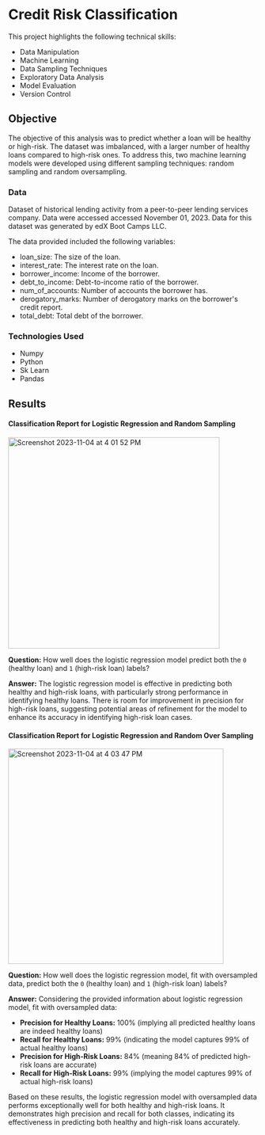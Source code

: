 # Credit Risk Classification
This project highlights the following technical skills:
* Data Manipulation
* Machine Learning
* Data Sampling Techniques
* Exploratory Data Analysis
* Model Evaluation
* Version Control

## Objective
The objective of this analysis was to predict whether a loan will be healthy or high-risk. The dataset was imbalanced, with a larger number of healthy loans compared to high-risk ones. To address this, two machine learning models were developed using different sampling techniques: random sampling and random oversampling.

### Data
Dataset of historical lending activity from a peer-to-peer lending services company.
Data were accessed accessed November 01, 2023. Data for this dataset was generated by edX Boot Camps LLC. 

The data provided included the following variables:
  * loan_size: The size of the loan.
  * interest_rate: The interest rate on the loan.
  * borrower_income: Income of the borrower.
  * debt_to_income: Debt-to-income ratio of the borrower.
  * num_of_accounts: Number of accounts the borrower has.
  * derogatory_marks: Number of derogatory marks on the borrower's credit report.
  * total_debt: Total debt of the borrower.

### Technologies Used
* Numpy
* Python
* Sk Learn
* Pandas

## Results
#### Classification Report for Logistic Regression and Random Sampling
<img width="427" alt="Screenshot 2023-11-04 at 4 01 52 PM" src="https://github.com/hrollin5/credit-risk-classification/assets/130103105/78e222c0-1d1a-433e-a793-8a857c1a2115">

**Question:** How well does the logistic regression model predict both the `0` (healthy loan) and `1` (high-risk loan) labels?

**Answer:** The logistic regression model is effective in predicting both healthy and high-risk loans, with particularly strong performance in identifying healthy loans. There is room for improvement in precision for high-risk loans, suggesting potential areas of refinement for the model to enhance its accuracy in identifying high-risk loan cases.

#### Classification Report for Logistic Regression and Random Over Sampling
<img width="435" alt="Screenshot 2023-11-04 at 4 03 47 PM" src="https://github.com/hrollin5/credit-risk-classification/assets/130103105/5a3a823d-1788-4b32-a73a-83e7ed790cb0">

**Question:** How well does the logistic regression model, fit with oversampled data, predict both the `0` (healthy loan) and `1` (high-risk loan) labels?

**Answer:** Considering the provided information about logistic regression model, fit with oversampled data:

* **Precision for Healthy Loans:** 100% (implying all predicted healthy loans are indeed healthy loans)
* **Recall for Healthy Loans:** 99% (indicating the model captures 99% of actual healthy loans)
* **Precision for High-Risk Loans:** 84% (meaning 84% of predicted high-risk loans are accurate)
* **Recall for High-Risk Loans:** 99% (implying the model captures 99% of actual high-risk loans)

Based on these results, the logistic regression model with oversampled data performs exceptionally well for both healthy and high-risk loans. It demonstrates high precision and recall for both classes, indicating its effectiveness in predicting both healthy and high-risk loans accurately.
